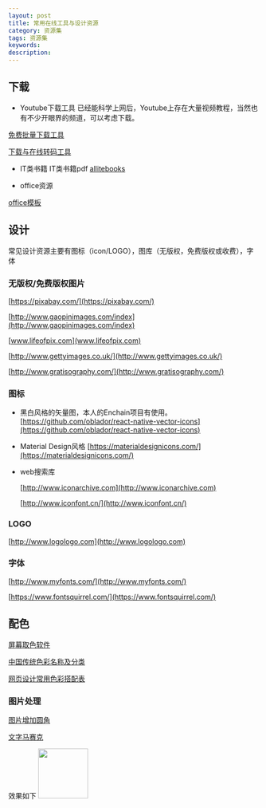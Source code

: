 ```yaml
---
layout: post
title: 常用在线工具与设计资源
category: 资源集
tags: 资源集
keywords: 
description: 
---
```


## 下载

* Youtube下载工具
已经能科学上网后，Youtube上存在大量视频教程，当然也有不少开眼界的频道，可以考虑下载。

[免费批量下载工具](http://youtubemultidownloader.com/index.html)

[下载与在线转码工具](http://www.clipconverter.cc/)

* IT类书籍
IT类书籍pdf
[allitebooks](http://www.allitebooks.com/)

* office资源

[office模板](http://www.officeplus.cn/Template/Home.shtml)


## 设计

常见设计资源主要有图标（icon/LOGO），图库（无版权，免费版权或收费），字体

### 无版权/免费版权图片

[https://pixabay.com/](https://pixabay.com/)

[http://www.gaopinimages.com/index](http://www.gaopinimages.com/index)

[www.lifeofpix.com](www.lifeofpix.com)

[http://www.gettyimages.co.uk/](http://www.gettyimages.co.uk/)

[http://www.gratisography.com/](http://www.gratisography.com/)


### 图标

* 黑白风格的矢量图，本人的Enchain项目有使用。
[https://github.com/oblador/react-native-vector-icons](https://github.com/oblador/react-native-vector-icons)

* Material Design风格
[https://materialdesignicons.com/](https://materialdesignicons.com/)

* web搜索库

    [http://www.iconarchive.com](http://www.iconarchive.com)

    [http://www.iconfont.cn/](http://www.iconfont.cn/)

### LOGO

[http://www.logologo.com](http://www.logologo.com)


### 字体

[http://www.myfonts.com/](http://www.myfonts.com/)

[https://www.fontsquirrel.com/](https://www.fontsquirrel.com/)


## 配色
[屏幕取色软件](http://www.softpedia.com/get/Multimedia/Graphic/Graphic-Others/TakeColor.shtml)

[中国传统色彩名称及分类](http://color.uisdc.com/)

[网页设计常用色彩搭配表](http://tool.c7sky.com/webcolor/#hue_4)


### 图片处理

[图片增加圆角](http://www.roundpic.com/index.php)


[文字马赛克](https://tagul.com/)

效果如下
<img src="{{site.zhehua.images}}/misc/Word Cloud.png" width = "100" height = "100" />


